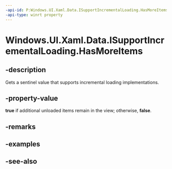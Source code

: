 ```yaml
---
-api-id: P:Windows.UI.Xaml.Data.ISupportIncrementalLoading.HasMoreItems
-api-type: winrt property
---
```


<!-- Property syntax
public bool HasMoreItems { get; }
-->

# Windows.UI.Xaml.Data.ISupportIncrementalLoading.HasMoreItems

## -description
Gets a sentinel value that supports incremental loading implementations.



## -property-value
**true** if additional unloaded items remain in the view; otherwise, **false**.

## -remarks

## -examples

## -see-also
